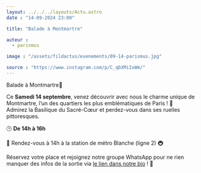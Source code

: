 ```yaml
---
layout: ../../../layouts/Actu.astro
date : "14-09-2024 23:00"

title: "Balade à Montmartre"

auteur :
  - parismus

image : "/assets/fildactus/evenements/09-14-parismus.jpg"

source : "https://www.instagram.com/p/C_qbXMiIxWm/"
---
```


 Balade à Montmartre🌟

Ce __Samedi 14 septembre__, venez découvrir avec nous le charme unique de Montmartre, l’un des quartiers les plus emblématiques de Paris ! 🏰  
Admirez la Basilique du Sacré-Cœur et perdez-vous dans ses ruelles pittoresques.

🕒 __De 14h à 16h__

📍 Rendez-vous à 14h à la station de métro Blanche (ligne 2) 🚇

Réservez votre place et rejoignez notre groupe WhatsApp pour ne rien manquer des infos de la sortie via [le lien dans notre bio](https://www.billetweb.fr/balade-a-montmartre5) ! 🔗